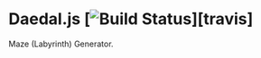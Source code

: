 # Daedal.js [![Build Status](https://secure.travis-ci.org/Hyzhak/Daedal.js.png?branch=master)][travis]

Maze (Labyrinth) Generator.